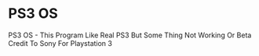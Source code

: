 # PS3 OS
PS3 OS - This Program Like Real PS3 But Some Thing Not Working Or Beta
Credit To Sony For Playstation 3
